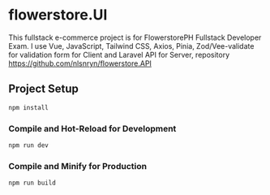 # flowerstore.UI

This fullstack e-commerce project is for FlowerstorePH Fullstack Developer Exam. I use Vue, JavaScript, Tailwind CSS, Axios, Pinia, Zod/Vee-validate for validation form for Client and Laravel API for Server, repository https://github.com/nlsnryn/flowerstore.API

## Project Setup

```sh
npm install
```

### Compile and Hot-Reload for Development

```sh
npm run dev
```

### Compile and Minify for Production

```sh
npm run build
```
